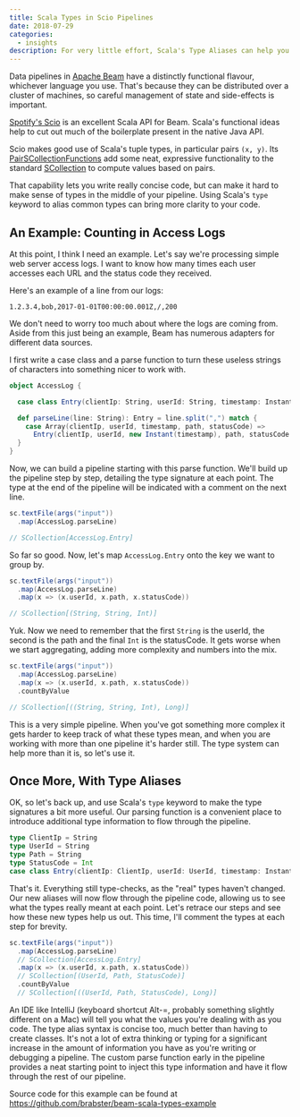 ```yaml
---
title: Scala Types in Scio Pipelines
date: 2018-07-29
categories:
  - insights
description: For very little effort, Scala's Type Aliases can help you keep track of what means what in your Scio Beam pipelines.
---
```


Data pipelines in [Apache Beam](https://beam.apache.org/) have a distinctly functional flavour, whichever language you use. That's because they can be distributed over a cluster of machines, so careful management of state and side-effects is important.

[Spotify's Scio](https://github.com/spotify/scio) is an excellent Scala API for Beam.
Scala's functional ideas help to cut out much of the boilerplate present in the native Java API.

Scio makes good use of Scala's tuple types, in particular pairs `(x, y)`.
Its [PairSCollectionFunctions](https://spotify.github.io/scio/api/com/spotify/scio/values/PairSCollectionFunctions.html)
add some neat, expressive functionality to the standard [SCollection](https://spotify.github.io/scio/api/com/spotify/scio/values/SCollection.html)
to compute values based on pairs.

That capability lets you write really concise code, but can make it hard to make sense of types in the middle of your pipeline.
Using Scala's `type` keyword to alias common types can bring more clarity to your code.

## An Example: Counting in Access Logs

At this point, I think I need an example.
Let's say we're processing simple web server access logs.
I want to know how many times each user accesses each URL and the status code they received.

Here's an example of a line from our logs:

    1.2.3.4,bob,2017-01-01T00:00:00.001Z,/,200

We don't need to worry too much about where the logs are coming from.
Aside from this just being an example,
Beam has numerous adapters for different data sources.

I first write a case class and a parse function to turn these useless strings of characters into something nicer to work with.

```scala
object AccessLog {

  case class Entry(clientIp: String, userId: String, timestamp: Instant, path: String, statusCode: Int)

  def parseLine(line: String): Entry = line.split(",") match {
    case Array(clientIp, userId, timestamp, path, statusCode) =>
      Entry(clientIp, userId, new Instant(timestamp), path, statusCode.toInt)
  }
}
```

Now, we can build a pipeline starting with this parse function.
We'll build up the pipeline step by step, detailing the type signature at each point.
The type at the end of the pipeline will be indicated with a comment on the next line.

```scala
sc.textFile(args("input"))
  .map(AccessLog.parseLine)

// SCollection[AccessLog.Entry]
```

So far so good. Now, let's map `AccessLog.Entry` onto the key we want to group by.

```scala
sc.textFile(args("input"))
  .map(AccessLog.parseLine)
  .map(x => (x.userId, x.path, x.statusCode))

// SCollection[(String, String, Int)]
```

Yuk. Now we need to remember that the first `String` is the userId, the second is the path and the final `Int` is the statusCode.
It gets worse when we start aggregating, adding more complexity and numbers into the mix.

```scala
sc.textFile(args("input"))
  .map(AccessLog.parseLine)
  .map(x => (x.userId, x.path, x.statusCode))
  .countByValue

// SCollection[((String, String, Int), Long)]
```

This is a very simple pipeline.
When you've got something more complex it gets harder to keep track of what these types mean,
and when you are working with more than one pipeline it's harder still.
The type system can help more than it is, so let's use it.

## Once More, With Type Aliases

OK, so let's back up, and use Scala's `type` keyword to make the type signatures a bit more useful.
Our parsing function is a convenient place to introduce additional type information to flow through the pipeline.

```scala
type ClientIp = String
type UserId = String
type Path = String
type StatusCode = Int
case class Entry(clientIp: ClientIp, userId: UserId, timestamp: Instant, path: Path, statusCode: StatusCode)
```

That's it.
Everything still type-checks, as the "real" types haven't changed.
Our new aliases will now flow through the pipeline code,
allowing us to see what the types really meant at each point.
Let's retrace our steps and see how these new types help us out.
This time, I'll comment the types at each step for brevity.

```scala
sc.textFile(args("input"))
  .map(AccessLog.parseLine)
  // SCollection[AccessLog.Entry]
  .map(x => (x.userId, x.path, x.statusCode))
  // SCollection[(UserId, Path, StatusCode)]
  .countByValue
  // SCollection[((UserId, Path, StatusCode), Long)]
```

An IDE like IntelliJ (keyboard shortcut Alt-=, probably something slightly different on a Mac) will tell you what the values you're dealing with as you code.
The type alias syntax is concise too, much better than having to create classes.
It's not a lot of extra thinking or typing for a significant increase in the amount of information you have as you're writing
or debugging a pipeline.
The custom parse function early in the pipeline provides a neat starting point to inject this type information
and have it flow through the rest of our pipeline.

Source code for this example can be found at https://github.com/brabster/beam-scala-types-example

